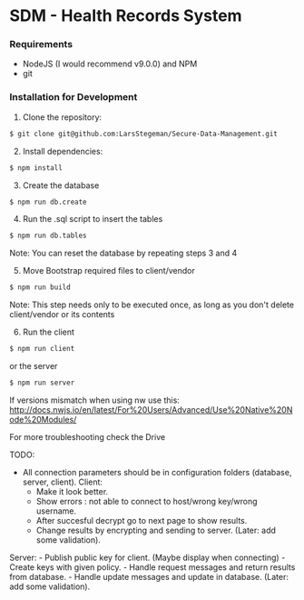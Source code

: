 # SDM - Health Records System

### Requirements
- NodeJS (I would recommend v9.0.0) and NPM
- git

### Installation for Development

1. Clone the repository:
```sh
$ git clone git@github.com:LarsStegeman/Secure-Data-Management.git
```

2. Install dependencies:
```sh
$ npm install
```

3. Create the database
```sh
$ npm run db.create
```

4. Run the .sql script to insert the tables
```sh
$ npm run db.tables
```
Note: You can reset the database by repeating steps 3 and 4

5. Move Bootstrap required files to client/vendor
```sh
$ npm run build
```
Note: This step needs only to be executed once, as long as you don't delete client/vendor or its contents

6. Run the client
```sh
$ npm run client
```
or the server
```sh
$ npm run server
```

If versions mismatch when using nw use this: 
http://docs.nwjs.io/en/latest/For%20Users/Advanced/Use%20Native%20Node%20Modules/

For more troubleshooting check the Drive

TODO:
- All connection parameters should be in configuration folders (database, server, client).
Client:
	- Make it look better.
	- Show errors : not able to connect to host/wrong key/wrong username.
	- After succesful decrypt go to next page to show results.
	- Change results by encrypting and sending to server. (Later: add some validation).

Server:
	- Publish public key for client. (Maybe display when connecting)
	- Create keys with given policy.
	- Handle request messages and return results from database.
	- Handle update messages and update in database. (Later: add some validation).

